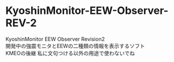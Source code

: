 # KyoshinMonitor-EEW-Observer-REV-2
KyoshinMonitor EEW Observer Revision2<br>
開発中の強震モニタとEEWの二種類の情報を表示するソフト<br>
KMEOの後継
私に文句つける以外の用途で使わないでね
